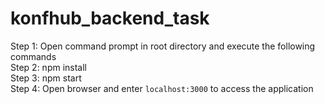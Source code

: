 # konfhub_backend_task

Step 1: Open command prompt in root directory and execute the following commands<br/>
Step 2: npm install<br/>
Step 3: npm start<br/>
Step 4: Open browser and enter `localhost:3000` to access the application<br/>
